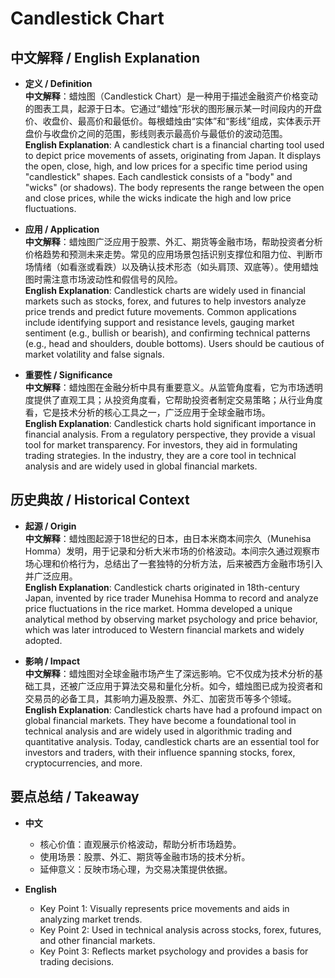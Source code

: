 # Candlestick Chart

## 中文解释 / English Explanation

* **定义 / Definition**  
  **中文解释**：蜡烛图（Candlestick Chart）是一种用于描述金融资产价格变动的图表工具，起源于日本。它通过“蜡烛”形状的图形展示某一时间段内的开盘价、收盘价、最高价和最低价。每根蜡烛由“实体”和“影线”组成，实体表示开盘价与收盘价之间的范围，影线则表示最高价与最低价的波动范围。  
  **English Explanation**: A candlestick chart is a financial charting tool used to depict price movements of assets, originating from Japan. It displays the open, close, high, and low prices for a specific time period using "candlestick" shapes. Each candlestick consists of a "body" and "wicks" (or shadows). The body represents the range between the open and close prices, while the wicks indicate the high and low price fluctuations.

* **应用 / Application**  
  **中文解释**：蜡烛图广泛应用于股票、外汇、期货等金融市场，帮助投资者分析价格趋势和预测未来走势。常见的应用场景包括识别支撑位和阻力位、判断市场情绪（如看涨或看跌）以及确认技术形态（如头肩顶、双底等）。使用蜡烛图时需注意市场波动性和假信号的风险。  
  **English Explanation**: Candlestick charts are widely used in financial markets such as stocks, forex, and futures to help investors analyze price trends and predict future movements. Common applications include identifying support and resistance levels, gauging market sentiment (e.g., bullish or bearish), and confirming technical patterns (e.g., head and shoulders, double bottoms). Users should be cautious of market volatility and false signals.

* **重要性 / Significance**  
  **中文解释**：蜡烛图在金融分析中具有重要意义。从监管角度看，它为市场透明度提供了直观工具；从投资角度看，它帮助投资者制定交易策略；从行业角度看，它是技术分析的核心工具之一，广泛应用于全球金融市场。  
  **English Explanation**: Candlestick charts hold significant importance in financial analysis. From a regulatory perspective, they provide a visual tool for market transparency. For investors, they aid in formulating trading strategies. In the industry, they are a core tool in technical analysis and are widely used in global financial markets.

## 历史典故 / Historical Context

* **起源 / Origin**  
  **中文解释**：蜡烛图起源于18世纪的日本，由日本米商本间宗久（Munehisa Homma）发明，用于记录和分析大米市场的价格波动。本间宗久通过观察市场心理和价格行为，总结出了一套独特的分析方法，后来被西方金融市场引入并广泛应用。  
  **English Explanation**: Candlestick charts originated in 18th-century Japan, invented by rice trader Munehisa Homma to record and analyze price fluctuations in the rice market. Homma developed a unique analytical method by observing market psychology and price behavior, which was later introduced to Western financial markets and widely adopted.

* **影响 / Impact**  
  **中文解释**：蜡烛图对全球金融市场产生了深远影响。它不仅成为技术分析的基础工具，还被广泛应用于算法交易和量化分析。如今，蜡烛图已成为投资者和交易员的必备工具，其影响力遍及股票、外汇、加密货币等多个领域。  
  **English Explanation**: Candlestick charts have had a profound impact on global financial markets. They have become a foundational tool in technical analysis and are widely used in algorithmic trading and quantitative analysis. Today, candlestick charts are an essential tool for investors and traders, with their influence spanning stocks, forex, cryptocurrencies, and more.

## 要点总结 / Takeaway

* **中文**  
  - 核心价值：直观展示价格波动，帮助分析市场趋势。  
  - 使用场景：股票、外汇、期货等金融市场的技术分析。  
  - 延伸意义：反映市场心理，为交易决策提供依据。  

* **English**  
  - Key Point 1: Visually represents price movements and aids in analyzing market trends.  
  - Key Point 2: Used in technical analysis across stocks, forex, futures, and other financial markets.  
  - Key Point 3: Reflects market psychology and provides a basis for trading decisions.